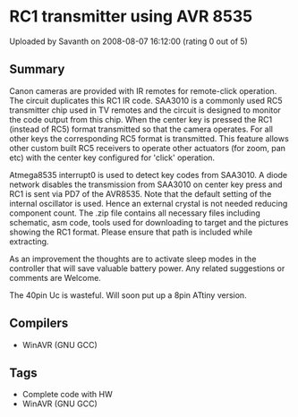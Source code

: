 # RC1 transmitter using AVR 8535

Uploaded by Savanth on 2008-08-07 16:12:00 (rating 0 out of 5)

## Summary

Canon cameras are provided with IR remotes for remote-click operation. The circuit duplicates this RC1 IR code. SAA3010 is a commonly used RC5 transmitter chip used in TV remotes and the circuit is designed to monitor the code output from this chip. When the center key is pressed the RC1 (instead of RC5) format transmitted so that the camera operates. For all other keys the corresponding RC5 format is transmitted. This feature allows other custom built RC5 receivers to operate other actuators (for zoom, pan etc) with the center key configured for 'click' operation.  

Atmega8535 interrupt0 is used to detect key codes from SAA3010. A diode network disables the transmission from SAA3010 on center key press and RC1 is sent via PD7 of the AVR8535. Note that the default setting of the internal oscillator is used. Hence an external crystal is not needed reducing component count. The .zip file contains all necessary files including schematic, asm code, tools used for downloading to target and the pictures showing the RC1 format. Please ensure that path is included while extracting.  

As an improvement the thoughts are to activate sleep modes in the controller that will save valuable battery power. Any related suggestions or comments are Welcome.


The 40pin Uc is wasteful. Will soon put up a 8pin ATtiny version.

## Compilers

- WinAVR (GNU GCC)

## Tags

- Complete code with HW
- WinAVR (GNU GCC)

